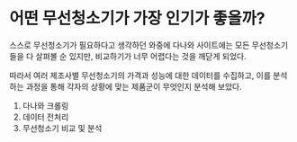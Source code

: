 # 어떤 무선청소기가 가장 인기가 좋을까?



스스로 무선청소기가 필요하다고 생각하던 와중에 다나와 사이트에는 모든 무선청소기들을 다 살펴볼 순 있지만, 비교하기가 너무 어렵다는 것을 깨닫게 되었다.


따라서 여러 제조사별 무선청소기의 가격과 성능에 대한 데이터를 수집하고, 이를 분석하는 과정을 통해 각자의 상황에 맞는 제품군이 무엇인지 분석해 보았다.



1. 다나와 크롤링
2. 데이터 전처리
3. 무선청소기 비교 및 분석
